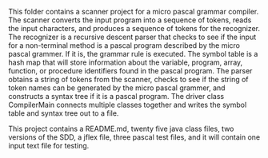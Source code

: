 This folder contains a scanner project for a micro pascal grammar compiler. The scanner converts the input program into a sequence of tokens, reads the input characters, and produces a sequence of tokens for the recognizer. The recognizer is a recursive descent parser that checks to see if the input for a non-terminal method is a pascal program described by the micro pascal grammer. If it is, the grammar rule is executed. The symbol table is a hash map that will store information about the variable, program, array, function, or procedure identifiers found in the pascal program. The parser obtains a string of tokens from the scanner, checks to see if the string of token names can be generated by the micro pascal grammer, and constructs a syntax tree if it is a pascal program. The driver class CompilerMain connects multiple classes together and writes the symbol table and syntax tree out to a file.

This project contains a README.md, twenty five java class files, two versions of the SDD, a jflex file, three pascal test files, and it will contain one input text file for testing.
